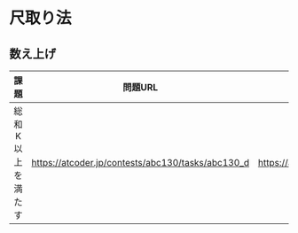# 尺取り法

## 数え上げ
| 課題 | 問題URL | 提出URL |
| :---: | :---: | :---: |
| 総和K以上を満たす | https://atcoder.jp/contests/abc130/tasks/abc130_d | https://atcoder.jp/contests/abc130/submissions/65600338 |
